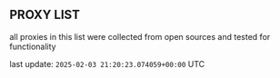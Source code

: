 ## PROXY LIST

all proxies in this list were collected from open sources and tested for functionality

last update: `2025-02-03 21:20:23.074059+00:00` UTC